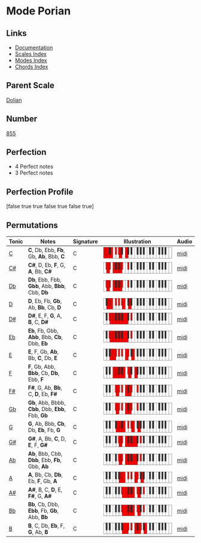 # Mode Porian

## Links

- [Documentation](index.md)
- [Scales Index](Scales.md)
- [Modes Index](Modes.md)
- [Chords Index](Chords.md)

## Parent Scale

[Dolian](ScaleDolian.md)

## Number

[855](https://ianring.com/musictheory/scales/855)

## Perfection

- 4 Perfect notes
- 3 Perfect notes

## Perfection Profile

[false true true false true false true]

## Permutations

| Tonic | Notes | Signature | Illustration | Audio |
|-------|-------|-----------|--------------|-------|
| [C](ModeCNaturalPorian.md) | **C**, Db, Ebb, **Fb**, Gb, **Ab**, Bbb, **C** | C | ![CNaturalPorian](ModeCNaturalPorian.png) | [midi](https://github.com/edipermadi/music/blob/main/docs/ModeCNaturalPorian.mid?raw=true) |
| [C#](ModeCSharpPorian.md) | **C#**, D, Eb, **F**, G, **A**, Bb, **C#** | C | ![CSharpPorian](ModeCSharpPorian.png) | [midi](https://github.com/edipermadi/music/blob/main/docs/ModeCSharpPorian.mid?raw=true) |
| [Db](ModeDFlatPorian.md) | **Db**, Ebb, Fbb, **Gbb**, Abb, **Bbb**, Cbb, **Db** | C | ![DFlatPorian](ModeDFlatPorian.png) | [midi](https://github.com/edipermadi/music/blob/main/docs/ModeDFlatPorian.mid?raw=true) |
| [D](ModeDNaturalPorian.md) | **D**, Eb, Fb, **Gb**, Ab, **Bb**, Cb, **D** | C | ![DNaturalPorian](ModeDNaturalPorian.png) | [midi](https://github.com/edipermadi/music/blob/main/docs/ModeDNaturalPorian.mid?raw=true) |
| [D#](ModeDSharpPorian.md) | **D#**, E, F, **G**, A, **B**, C, **D#** | C | ![DSharpPorian](ModeDSharpPorian.png) | [midi](https://github.com/edipermadi/music/blob/main/docs/ModeDSharpPorian.mid?raw=true) |
| [Eb](ModeEFlatPorian.md) | **Eb**, Fb, Gbb, **Abb**, Bbb, **Cb**, Dbb, **Eb** | C | ![EFlatPorian](ModeEFlatPorian.png) | [midi](https://github.com/edipermadi/music/blob/main/docs/ModeEFlatPorian.mid?raw=true) |
| [E](ModeENaturalPorian.md) | **E**, F, Gb, **Ab**, Bb, **C**, Db, **E** | C | ![ENaturalPorian](ModeENaturalPorian.png) | [midi](https://github.com/edipermadi/music/blob/main/docs/ModeENaturalPorian.mid?raw=true) |
| [F](ModeFNaturalPorian.md) | **F**, Gb, Abb, **Bbb**, Cb, **Db**, Ebb, **F** | C | ![FNaturalPorian](ModeFNaturalPorian.png) | [midi](https://github.com/edipermadi/music/blob/main/docs/ModeFNaturalPorian.mid?raw=true) |
| [F#](ModeFSharpPorian.md) | **F#**, G, Ab, **Bb**, C, **D**, Eb, **F#** | C | ![FSharpPorian](ModeFSharpPorian.png) | [midi](https://github.com/edipermadi/music/blob/main/docs/ModeFSharpPorian.mid?raw=true) |
| [Gb](ModeGFlatPorian.md) | **Gb**, Abb, Bbbb, **Cbb**, Dbb, **Ebb**, Fbb, **Gb** | C | ![GFlatPorian](ModeGFlatPorian.png) | [midi](https://github.com/edipermadi/music/blob/main/docs/ModeGFlatPorian.mid?raw=true) |
| [G](ModeGNaturalPorian.md) | **G**, Ab, Bbb, **Cb**, Db, **Eb**, Fb, **G** | C | ![GNaturalPorian](ModeGNaturalPorian.png) | [midi](https://github.com/edipermadi/music/blob/main/docs/ModeGNaturalPorian.mid?raw=true) |
| [G#](ModeGSharpPorian.md) | **G#**, A, Bb, **C**, D, **E**, F, **G#** | C | ![GSharpPorian](ModeGSharpPorian.png) | [midi](https://github.com/edipermadi/music/blob/main/docs/ModeGSharpPorian.mid?raw=true) |
| [Ab](ModeAFlatPorian.md) | **Ab**, Bbb, Cbb, **Dbb**, Ebb, **Fb**, Gbb, **Ab** | C | ![AFlatPorian](ModeAFlatPorian.png) | [midi](https://github.com/edipermadi/music/blob/main/docs/ModeAFlatPorian.mid?raw=true) |
| [A](ModeANaturalPorian.md) | **A**, Bb, Cb, **Db**, Eb, **F**, Gb, **A** | C | ![ANaturalPorian](ModeANaturalPorian.png) | [midi](https://github.com/edipermadi/music/blob/main/docs/ModeANaturalPorian.mid?raw=true) |
| [A#](ModeASharpPorian.md) | **A#**, B, C, **D**, E, **F#**, G, **A#** | C | ![ASharpPorian](ModeASharpPorian.png) | [midi](https://github.com/edipermadi/music/blob/main/docs/ModeASharpPorian.mid?raw=true) |
| [Bb](ModeBFlatPorian.md) | **Bb**, Cb, Dbb, **Ebb**, Fb, **Gb**, Abb, **Bb** | C | ![BFlatPorian](ModeBFlatPorian.png) | [midi](https://github.com/edipermadi/music/blob/main/docs/ModeBFlatPorian.mid?raw=true) |
| [B](ModeBNaturalPorian.md) | **B**, C, Db, **Eb**, F, **G**, Ab, **B** | C | ![BNaturalPorian](ModeBNaturalPorian.png) | [midi](https://github.com/edipermadi/music/blob/main/docs/ModeBNaturalPorian.mid?raw=true) |
